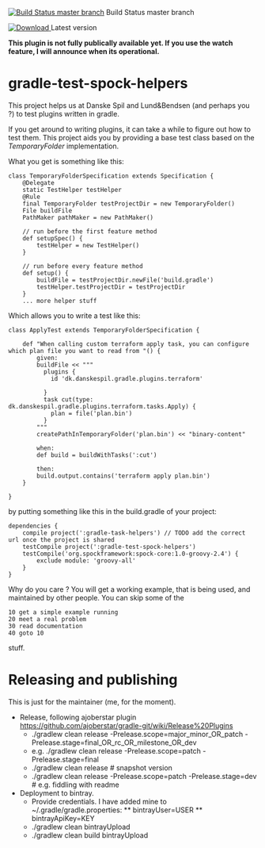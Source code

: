 [![Build Status master branch](https://travis-ci.org/jwermuth/gradle-plugin-test-spock-helpers.svg?branch=master)](https://travis-ci.org/jwermuth/gradle-plugin-test-spock-helpers) Build Status master branch 

[ ![Download](https://api.bintray.com/packages/jwermuth/org.jwermuth/gradle-plugin-test-spock-helpers/images/download.svg) ](https://bintray.com/jwermuth/org.jwermuth/gradle-plugin-test-spock-helpers/_latestVersion) Latest version

**This plugin is not fully publically available yet. If you use the watch feature, I will announce when its operational.**

# gradle-test-spock-helpers
This project helps us at Danske Spil and Lund&Bendsen (and perhaps you ?) to test plugins written in gradle.

If you get around to writing plugins, it can take a while to figure out how to test them.
This project aids you  by providing a base test class based on the *TemporaryFolder* implementation.

What you get is something like this:
```
class TemporaryFolderSpecification extends Specification {
    @Delegate
    static TestHelper testHelper
    @Rule
    final TemporaryFolder testProjectDir = new TemporaryFolder()
    File buildFile
    PathMaker pathMaker = new PathMaker()

    // run before the first feature method
    def setupSpec() {
        testHelper = new TestHelper()
    }

    // run before every feature method
    def setup() {
        buildFile = testProjectDir.newFile('build.gradle')
        testHelper.testProjectDir = testProjectDir
    }
    ... more helper stuff
```
Which allows you to write a test like this:
```
class ApplyTest extends TemporaryFolderSpecification {

    def "When calling custom terraform apply task, you can configure which plan file you want to read from "() {
        given:
        buildFile << """
          plugins {
            id 'dk.danskespil.gradle.plugins.terraform'

          }
          task cut(type: dk.danskespil.gradle.plugins.terraform.tasks.Apply) {
            plan = file('plan.bin')
          }
        """
        createPathInTemporaryFolder('plan.bin') << "binary-content"

        when:
        def build = buildWithTasks(':cut')

        then:
        build.output.contains('terraform apply plan.bin')
    }

}

```
by putting something like this in the build.gradle of your project:
```
dependencies {
    compile project(':gradle-task-helpers') // TODO add the correct url once the project is shared
    testCompile project(':gradle-test-spock-helpers')
    testCompile('org.spockframework:spock-core:1.0-groovy-2.4') {
        exclude module: 'groovy-all'
    }
}
```
Why do you care ? You will get a working example, that is being used, and maintained by other people. You can skip some of the 
```
10 get a simple example running
20 meet a real problem
30 read documentation
40 goto 10
```
stuff.

# Releasing and publishing
This is just for the maintainer (me, for the moment).

* Release, following ajoberstar plugin https://github.com/ajoberstar/gradle-git/wiki/Release%20Plugins
  * ./gradlew clean release -Prelease.scope=major_minor_OR_patch -Prelease.stage=final_OR_rc_OR_milestone_OR_dev
  * e.g. ./gradlew clean release -Prelease.scope=patch -Prelease.stage=final
  * ./gradlew clean release # snapshot version
  * ./gradlew clean release -Prelease.scope=patch -Prelease.stage=dev # e.g. fiddling with readme
* Deployment to bintray.
  * Provide credentials. I have added mine to ~/.gradle/gradle.properties:
  ** bintrayUser=USER
  ** bintrayApiKey=KEY
  * ./gradlew clean bintrayUpload
  * ./gradlew clean build bintrayUpload
